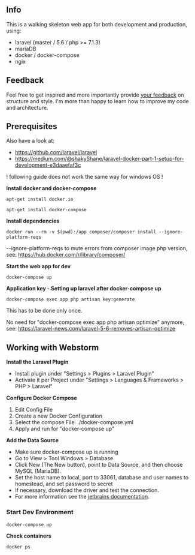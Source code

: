 ## Info
This is a walking skeleton web app for both development and production,
using:
- laravel (master / 5.6 / php >= 7.1.3)
- mariaDB
- docker / docker-compose
- ngix

## Feedback
Feel free to get inspired and more importantly provide [your feedback](https://github.com/andrelandgraf/laravel-docker/issues) on structure and style. I'm more than happy to learn how to improve my code and architecture.

## Prerequisites
Also have a look at:
- https://github.com/laravel/laravel
- https://medium.com/@shakyShane/laravel-docker-part-1-setup-for-development-e3daaefaf3c

! following guide does not work the same way for windows OS !

**Install docker and docker-compose**

```
apt-get install docker.io
```

```
apt-get install docker-compose
```

**Install dependencies**

```
docker run --rm -v $(pwd):/app composer/composer install --ignore-platform-reqs

```
--ignore-platform-reqs to mute errors from composer image php version, see: https://hub.docker.com/r/library/composer/

**Start the web app for dev**
 
```
docker-compose up
```

**Application key - Setting up laravel after docker-compose up**
 ```
docker-compose exec app php artisan key:generate

```
This has to be done only once. 

No need for "docker-compose exec app php artisan optimize" anymore, see: 
https://laravel-news.com/laravel-5-6-removes-artisan-optimize

## Working with Webstorm

**Install the Laravel Plugin**

- Install plugin under "Settings > Plugins > Laravel Plugin"
- Activate it per Project under "Settings > Languages & Frameworks > PHP > Laravel"

**Configure Docker Compose**

1. Edit Config File
2. Create a new Docker Configuration
3. Select the compose File: ./docker-compose.yml
4. Apply and run for "docker-compose up"

**Add the Data Source**

- Make sure docker-compose up is running
- Go to View > Tool Windows > Database
- Click New (The New button), point to Data Source, and then choose MySQL (MariaDB).
- Set the host name to local, port to 33061, database and user names to homestead, and set password to secret
- If necessary, download the driver and test the connection.
- For more information see the [jetbrains documentation](https://www.jetbrains.com/help/idea/running-a-dbms-image.html).


### Start Dev Environment

```
docker-compose up

```

**Check containers**

```
docker ps
```


